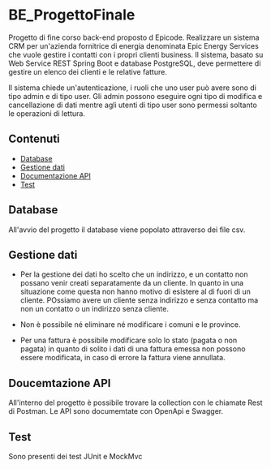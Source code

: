 # BE_ProgettoFinale
Progetto di fine corso back-end proposto d Epicode.
Realizzare un sistema CRM per un'azienda fornitrice di energia denominata Epic Energy Services che vuole gestire i contatti con i propri clienti business.
Il sistema, basato su Web Service REST Spring Boot e database PostgreSQL, deve permettere di gestire un elenco dei clienti e le relative fatture.

Il sistema chiede un'autenticazione, i ruoli che uno user può avere sono di tipo admin e di tipo user. Gli admin possono eseguire ogni tipo di modifica e cancellazione di dati mentre agli utenti di tipo user sono permessi soltanto le operazioni di lettura.


## Contenuti

- [Database](#Database)
- [Gestione dati](#gestione-dati)
- [Documentazione API](#Documentazione-API)
- [Test](#Test)

## Database
All'avvio del progetto il database viene popolato attraverso dei file csv.

## Gestione dati
- Per la gestione dei dati ho scelto che un indirizzo, e un contatto non possano venir creati separatamente da un cliente. In quanto in una situazione come questa non hanno motivo di esistere al di fuori di un cliente. POssiamo avere un cliente senza indirizzo e senza contatto ma non un contatto o un indirizzo senza cliente.

- Non è possibile né eliminare né modificare i comuni e le province.

- Per una fattura è possibile modificare solo lo stato (pagata o non pagata) in quanto di solito i dati di una fattura emessa non possono essere modificata, in caso di errore la fattura viene annullata. 

##  Doucemtazione API
All'interno del progetto è possibile trovare la collection con le chiamate Rest di Postman.
Le API sono documemtate con OpenApi e Swagger.

## Test
Sono presenti dei test JUnit e MockMvc
  
  




